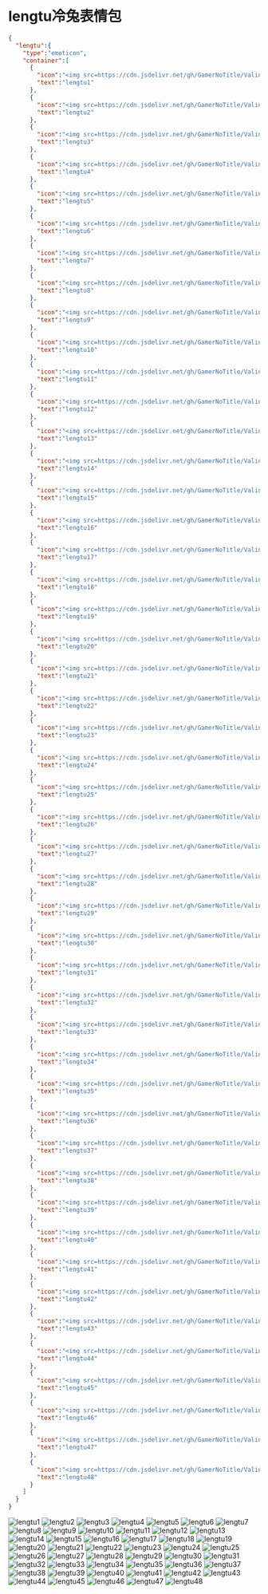 # lengtu冷兔表情包

```json
{
  "lengtu":{
    "type":"emoticon",
    "container":[
      {
        "icon":"<img src=https://cdn.jsdelivr.net/gh/GamerNoTitle/ValineCDN@master/lengtu/01.gif>",
        "text":"lengtu1"
      },
      {
        "icon":"<img src=https://cdn.jsdelivr.net/gh/GamerNoTitle/ValineCDN@master/lengtu/02.gif>",
        "text":"lengtu2"
      },
      {
        "icon":"<img src=https://cdn.jsdelivr.net/gh/GamerNoTitle/ValineCDN@master/lengtu/03.gif>",
        "text":"lengtu3"
      },
      {
        "icon":"<img src=https://cdn.jsdelivr.net/gh/GamerNoTitle/ValineCDN@master/lengtu/04.gif>",
        "text":"lengtu4"
      },
      {
        "icon":"<img src=https://cdn.jsdelivr.net/gh/GamerNoTitle/ValineCDN@master/lengtu/05.gif>",
        "text":"lengtu5"
      },
      {
        "icon":"<img src=https://cdn.jsdelivr.net/gh/GamerNoTitle/ValineCDN@master/lengtu/06.gif>",
        "text":"lengtu6"
      },
      {
        "icon":"<img src=https://cdn.jsdelivr.net/gh/GamerNoTitle/ValineCDN@master/lengtu/07.gif>",
        "text":"lengtu7"
      },
      {
        "icon":"<img src=https://cdn.jsdelivr.net/gh/GamerNoTitle/ValineCDN@master/lengtu/08.gif>",
        "text":"lengtu8"
      },
      {
        "icon":"<img src=https://cdn.jsdelivr.net/gh/GamerNoTitle/ValineCDN@master/lengtu/09.gif>",
        "text":"lengtu9"
      },
      {
        "icon":"<img src=https://cdn.jsdelivr.net/gh/GamerNoTitle/ValineCDN@master/lengtu/10.gif>",
        "text":"lengtu10"
      },
      {
        "icon":"<img src=https://cdn.jsdelivr.net/gh/GamerNoTitle/ValineCDN@master/lengtu/11.gif>",
        "text":"lengtu11"
      },
      {
        "icon":"<img src=https://cdn.jsdelivr.net/gh/GamerNoTitle/ValineCDN@master/lengtu/12.gif>",
        "text":"lengtu12"
      },
      {
        "icon":"<img src=https://cdn.jsdelivr.net/gh/GamerNoTitle/ValineCDN@master/lengtu/13.gif>",
        "text":"lengtu13"
      },
      {
        "icon":"<img src=https://cdn.jsdelivr.net/gh/GamerNoTitle/ValineCDN@master/lengtu/14.gif>",
        "text":"lengtu14"
      },
      {
        "icon":"<img src=https://cdn.jsdelivr.net/gh/GamerNoTitle/ValineCDN@master/lengtu/15.gif>",
        "text":"lengtu15"
      },
      {
        "icon":"<img src=https://cdn.jsdelivr.net/gh/GamerNoTitle/ValineCDN@master/lengtu/16.gif>",
        "text":"lengtu16"
      },
      {
        "icon":"<img src=https://cdn.jsdelivr.net/gh/GamerNoTitle/ValineCDN@master/lengtu/17.gif>",
        "text":"lengtu17"
      },
      {
        "icon":"<img src=https://cdn.jsdelivr.net/gh/GamerNoTitle/ValineCDN@master/lengtu/18.gif>",
        "text":"lengtu18"
      },
      {
        "icon":"<img src=https://cdn.jsdelivr.net/gh/GamerNoTitle/ValineCDN@master/lengtu/19.gif>",
        "text":"lengtu19"
      },
      {
        "icon":"<img src=https://cdn.jsdelivr.net/gh/GamerNoTitle/ValineCDN@master/lengtu/20.gif>",
        "text":"lengtu20"
      },
      {
        "icon":"<img src=https://cdn.jsdelivr.net/gh/GamerNoTitle/ValineCDN@master/lengtu/21.gif>",
        "text":"lengtu21"
      },
      {
        "icon":"<img src=https://cdn.jsdelivr.net/gh/GamerNoTitle/ValineCDN@master/lengtu/22.gif>",
        "text":"lengtu22"
      },
      {
        "icon":"<img src=https://cdn.jsdelivr.net/gh/GamerNoTitle/ValineCDN@master/lengtu/23.gif>",
        "text":"lengtu23"
      },
      {
        "icon":"<img src=https://cdn.jsdelivr.net/gh/GamerNoTitle/ValineCDN@master/lengtu/24.gif>",
        "text":"lengtu24"
      },
      {
        "icon":"<img src=https://cdn.jsdelivr.net/gh/GamerNoTitle/ValineCDN@master/lengtu/25.gif>",
        "text":"lengtu25"
      },
      {
        "icon":"<img src=https://cdn.jsdelivr.net/gh/GamerNoTitle/ValineCDN@master/lengtu/26.gif>",
        "text":"lengtu26"
      },
      {
        "icon":"<img src=https://cdn.jsdelivr.net/gh/GamerNoTitle/ValineCDN@master/lengtu/27.gif>",
        "text":"lengtu27"
      },
      {
        "icon":"<img src=https://cdn.jsdelivr.net/gh/GamerNoTitle/ValineCDN@master/lengtu/28.gif>",
        "text":"lengtu28"
      },
      {
        "icon":"<img src=https://cdn.jsdelivr.net/gh/GamerNoTitle/ValineCDN@master/lengtu/29.gif>",
        "text":"lengtu29"
      },
      {
        "icon":"<img src=https://cdn.jsdelivr.net/gh/GamerNoTitle/ValineCDN@master/lengtu/30.gif>",
        "text":"lengtu30"
      },
      {
        "icon":"<img src=https://cdn.jsdelivr.net/gh/GamerNoTitle/ValineCDN@master/lengtu/31.gif>",
        "text":"lengtu31"
      },
      {
        "icon":"<img src=https://cdn.jsdelivr.net/gh/GamerNoTitle/ValineCDN@master/lengtu/32.gif>",
        "text":"lengtu32"
      },
      {
        "icon":"<img src=https://cdn.jsdelivr.net/gh/GamerNoTitle/ValineCDN@master/lengtu/33.gif>",
        "text":"lengtu33"
      },
      {
        "icon":"<img src=https://cdn.jsdelivr.net/gh/GamerNoTitle/ValineCDN@master/lengtu/34.gif>",
        "text":"lengtu34"
      },
      {
        "icon":"<img src=https://cdn.jsdelivr.net/gh/GamerNoTitle/ValineCDN@master/lengtu/35.gif>",
        "text":"lengtu35"
      },
      {
        "icon":"<img src=https://cdn.jsdelivr.net/gh/GamerNoTitle/ValineCDN@master/lengtu/36.gif>",
        "text":"lengtu36"
      },
      {
        "icon":"<img src=https://cdn.jsdelivr.net/gh/GamerNoTitle/ValineCDN@master/lengtu/37.gif>",
        "text":"lengtu37"
      },
      {
        "icon":"<img src=https://cdn.jsdelivr.net/gh/GamerNoTitle/ValineCDN@master/lengtu/38.gif>",
        "text":"lengtu38"
      },
      {
        "icon":"<img src=https://cdn.jsdelivr.net/gh/GamerNoTitle/ValineCDN@master/lengtu/39.gif>",
        "text":"lengtu39"
      },
      {
        "icon":"<img src=https://cdn.jsdelivr.net/gh/GamerNoTitle/ValineCDN@master/lengtu/40.gif>",
        "text":"lengtu40"
      },
      {
        "icon":"<img src=https://cdn.jsdelivr.net/gh/GamerNoTitle/ValineCDN@master/lengtu/41.gif>",
        "text":"lengtu41"
      },
      {
        "icon":"<img src=https://cdn.jsdelivr.net/gh/GamerNoTitle/ValineCDN@master/lengtu/42.gif>",
        "text":"lengtu42"
      },
      {
        "icon":"<img src=https://cdn.jsdelivr.net/gh/GamerNoTitle/ValineCDN@master/lengtu/43.gif>",
        "text":"lengtu43"
      },
      {
        "icon":"<img src=https://cdn.jsdelivr.net/gh/GamerNoTitle/ValineCDN@master/lengtu/44.gif>",
        "text":"lengtu44"
      },
      {
        "icon":"<img src=https://cdn.jsdelivr.net/gh/GamerNoTitle/ValineCDN@master/lengtu/45.gif>",
        "text":"lengtu45"
      },
      {
        "icon":"<img src=https://cdn.jsdelivr.net/gh/GamerNoTitle/ValineCDN@master/lengtu/46.gif>",
        "text":"lengtu46"
      },
      {
        "icon":"<img src=https://cdn.jsdelivr.net/gh/GamerNoTitle/ValineCDN@master/lengtu/47.gif>",
        "text":"lengtu47"
      },
      {
        "icon":"<img src=https://cdn.jsdelivr.net/gh/GamerNoTitle/ValineCDN@master/lengtu/48.gif>",
        "text":"lengtu48"
      }
    ]
  }
}
```
![lengtu1](https://valinecdn.bili33.top/lengtu/01.gif)
![lengtu2](https://valinecdn.bili33.top/lengtu/02.gif)
![lengtu3](https://valinecdn.bili33.top/lengtu/03.gif)
![lengtu4](https://valinecdn.bili33.top/lengtu/04.gif)
![lengtu5](https://valinecdn.bili33.top/lengtu/05.gif)
![lengtu6](https://valinecdn.bili33.top/lengtu/06.gif)
![lengtu7](https://valinecdn.bili33.top/lengtu/07.gif)
![lengtu8](https://valinecdn.bili33.top/lengtu/08.gif)
![lengtu9](https://valinecdn.bili33.top/lengtu/09.gif)
![lengtu10](https://valinecdn.bili33.top/lengtu/10.gif)
![lengtu11](https://valinecdn.bili33.top/lengtu/11.gif)
![lengtu12](https://valinecdn.bili33.top/lengtu/12.gif)
![lengtu13](https://valinecdn.bili33.top/lengtu/13.gif)
![lengtu14](https://valinecdn.bili33.top/lengtu/14.gif)
![lengtu15](https://valinecdn.bili33.top/lengtu/15.gif)
![lengtu16](https://valinecdn.bili33.top/lengtu/16.gif)
![lengtu17](https://valinecdn.bili33.top/lengtu/17.gif)
![lengtu18](https://valinecdn.bili33.top/lengtu/18.gif)
![lengtu19](https://valinecdn.bili33.top/lengtu/19.gif)
![lengtu20](https://valinecdn.bili33.top/lengtu/20.gif)
![lengtu21](https://valinecdn.bili33.top/lengtu/21.gif)
![lengtu22](https://valinecdn.bili33.top/lengtu/22.gif)
![lengtu23](https://valinecdn.bili33.top/lengtu/23.gif)
![lengtu24](https://valinecdn.bili33.top/lengtu/24.gif)
![lengtu25](https://valinecdn.bili33.top/lengtu/25.gif)
![lengtu26](https://valinecdn.bili33.top/lengtu/26.gif)
![lengtu27](https://valinecdn.bili33.top/lengtu/27.gif)
![lengtu28](https://valinecdn.bili33.top/lengtu/28.gif)
![lengtu29](https://valinecdn.bili33.top/lengtu/29.gif)
![lengtu30](https://valinecdn.bili33.top/lengtu/30.gif)
![lengtu31](https://valinecdn.bili33.top/lengtu/31.gif)
![lengtu32](https://valinecdn.bili33.top/lengtu/32.gif)
![lengtu33](https://valinecdn.bili33.top/lengtu/33.gif)
![lengtu34](https://valinecdn.bili33.top/lengtu/34.gif)
![lengtu35](https://valinecdn.bili33.top/lengtu/35.gif)
![lengtu36](https://valinecdn.bili33.top/lengtu/36.gif)
![lengtu37](https://valinecdn.bili33.top/lengtu/37.gif)
![lengtu38](https://valinecdn.bili33.top/lengtu/38.gif)
![lengtu39](https://valinecdn.bili33.top/lengtu/39.gif)
![lengtu40](https://valinecdn.bili33.top/lengtu/40.gif)
![lengtu41](https://valinecdn.bili33.top/lengtu/41.gif)
![lengtu42](https://valinecdn.bili33.top/lengtu/42.gif)
![lengtu43](https://valinecdn.bili33.top/lengtu/43.gif)
![lengtu44](https://valinecdn.bili33.top/lengtu/44.gif)
![lengtu45](https://valinecdn.bili33.top/lengtu/45.gif)
![lengtu46](https://valinecdn.bili33.top/lengtu/46.gif)
![lengtu47](https://valinecdn.bili33.top/lengtu/47.gif)
![lengtu48](https://valinecdn.bili33.top/lengtu/48.gif)